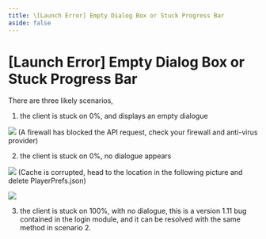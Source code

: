 ```yaml
---
title: \[Launch Error] Empty Dialog Box or Stuck Progress Bar
aside: false
---
```


# [Launch Error] Empty Dialog Box or Stuck Progress Bar

There are three likely scenarios,

1. the client is stuck on 0%, and displays an empty dialogue

![](./../../../../public/imgs/en/manual/launcherror/1.png)
(A firewall has blocked the API request, check your firewall and anti-virus provider)

2. the client is stuck on 0%, no dialogue appears

![](./../../../../public/imgs/en/manual/launcherror/2.jpeg)
(Cache is corrupted, head to the location in the following picture and delete PlayerPrefs.json)

![](./../../../../public/imgs/en/manual/launcherror/3.png)

3. the client is stuck on 100%, with no dialogue, this is a version 1.11 bug contained in the login module, and it can be resolved with the same method in scenario 2.
